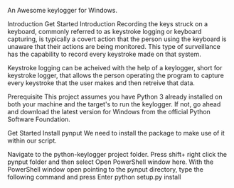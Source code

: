 An Awesome keylogger for Windows.


Introduction
Get Started
Introduction
Recording the keys struck on a keyboard, commonly referred to as keystroke logging or keyboard capturing, is typically a covert action that the person using the keyboard is unaware that their actions are being monitored. This type of surveillance has the capability to record every keystroke made on that system.

Keystroke logging can be acheived with the help of a keylogger, short for keystroke logger, that allows the person operating the program to capture every keystroke that the user makes and then retreive that data.

Prerequisite
This project assumes you have Python 3 already installed on both your machine and the target's to run the keylogger. If not, go ahead and download the latest version for Windows from the official Python Software Foundation.

Get Started
Install pynput
We need to install the package to make use of it within our script.

Navigate to the python-keylogger project folder.
Press shift+ right click the pynput folder and then select Open PowerShell window here.
With the PowerShell window open pointing to the pynput directory, type the following command and press Enter
python setup.py install
